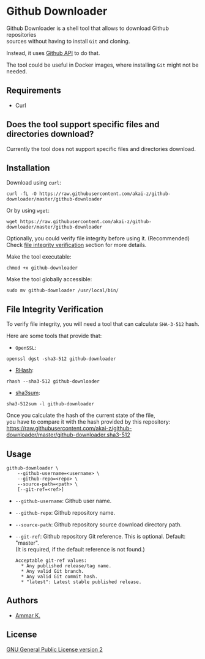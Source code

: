# Github Downloader

Github Downloader is a shell tool that allows to download Github repositories  
sources without having to install `Git` and cloning.

Instead, it uses [Github API](https://developer.github.com/v3/) to do that.

The tool could be useful in Docker images, where installing `Git` might not be needed.

## Requirements

* Curl

## Does the tool support specific files and directories download?

Currently the tool does not support specific files and directories download.

## Installation

Download using `curl`:
```
curl -fL -O https://raw.githubusercontent.com/akai-z/github-downloader/master/github-downloader
```

Or by using `wget`:
```
wget https://raw.githubusercontent.com/akai-z/github-downloader/master/github-downloader
```

Optionally, you could verify file integrity before using it. (Recommended)  
Check [file integrity verification](#file-integrity-verification) section for more details.

Make the tool executable:
```
chmod +x github-downloader
```

Make the tool globally accessible:
```
sudo mv github-downloader /usr/local/bin/
```

## File Integrity Verification

To verify file integrity, you will need a tool that can calculate `SHA-3-512` hash.

Here are some tools that provide that:  
* `OpenSSL`:
```
openssl dgst -sha3-512 github-downloader
```

* [RHash](https://github.com/rhash/RHash):
```
rhash --sha3-512 github-downloader
```

* [sha3sum](https://github.com/maandree/sha3sum):
```
sha3-512sum -l github-downloader
```

Once you calculate the hash of the current state of the file,  
you have to compare it with the hash provided by this repository:  
https://raw.githubusercontent.com/akai-z/github-downloader/master/github-downloader.sha3-512

## Usage

```
github-downloader \
    --github-username=<username> \
    --github-repo=<repo> \
    --source-path=<path> \
    [--git-ref=<ref>]
```

* `--github-username`: Github user name.

* `--github-repo`: Github repository name.

* `--source-path`: Github repository source download directory path.

* `--git-ref`: Github repository Git reference. This is optional. Default: "master".  
(It is required, if the default reference is not found.)

      Acceptable git-ref values:
        * Any published release/tag name.
        * Any valid Git branch.
        * Any valid Git commit hash.
        * "latest": Latest stable published release.

## Authors

* [Ammar K.](https://github.com/akai-z)

## License

[GNU General Public License version 2](LICENSE)
